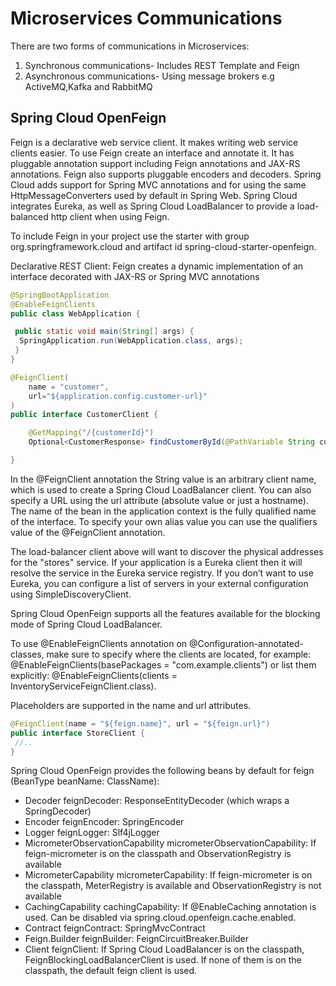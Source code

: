 # Microservices Communications

There are two forms of communications in Microservices:

1. Synchronous communications- Includes REST Template and Feign
2. Asynchronous communications- Using message brokers e.g ActiveMQ,Kafka and RabbitMQ

## Spring Cloud OpenFeign

Feign is a declarative web service client. It makes writing web service clients easier. To use Feign create an interface and annotate it. It has pluggable annotation support including Feign annotations and JAX-RS annotations. Feign also supports pluggable encoders and decoders. Spring Cloud adds support for Spring MVC annotations and for using the same HttpMessageConverters used by default in Spring Web. Spring Cloud integrates Eureka, as well as Spring Cloud LoadBalancer to provide a load-balanced http client when using Feign.

To include Feign in your project use the starter with group org.springframework.cloud and artifact id spring-cloud-starter-openfeign.

Declarative REST Client: Feign creates a dynamic implementation of an interface decorated with JAX-RS or Spring MVC annotations

```java
@SpringBootApplication
@EnableFeignClients
public class WebApplication {

 public static void main(String[] args) {
  SpringApplication.run(WebApplication.class, args);
 }
}
```

```java
@FeignClient(
    name = "customer",
    url="${application.config.customer-url}"
)
public interface CustomerClient {

    @GetMapping("/{customerId}")
    Optional<CustomerResponse> findCustomerById(@PathVariable String customerId);

}
```

In the @FeignClient annotation the String value is an arbitrary client name, which is used to create a Spring Cloud LoadBalancer client. You can also specify a URL using the url attribute (absolute value or just a hostname). The name of the bean in the application context is the fully qualified name of the interface. To specify your own alias value you can use the qualifiers value of the @FeignClient annotation.

The load-balancer client above will want to discover the physical addresses for the "stores" service. If your application is a Eureka client then it will resolve the service in the Eureka service registry. If you don’t want to use Eureka, you can configure a list of servers in your external configuration using SimpleDiscoveryClient.

Spring Cloud OpenFeign supports all the features available for the blocking mode of Spring Cloud LoadBalancer.

To use @EnableFeignClients annotation on @Configuration-annotated-classes, make sure to specify where the clients are located, for example: @EnableFeignClients(basePackages = "com.example.clients") or list them explicitly: @EnableFeignClients(clients = InventoryServiceFeignClient.class).

Placeholders are supported in the name and url attributes.

```java
@FeignClient(name = "${feign.name}", url = "${feign.url}")
public interface StoreClient {
 //..
}
```

Spring Cloud OpenFeign provides the following beans by default for feign (BeanType beanName: ClassName):

- Decoder feignDecoder: ResponseEntityDecoder (which wraps a SpringDecoder)
- Encoder feignEncoder: SpringEncoder
- Logger feignLogger: Slf4jLogger
- MicrometerObservationCapability micrometerObservationCapability: If feign-micrometer is on the classpath and ObservationRegistry is available
- MicrometerCapability micrometerCapability: If feign-micrometer is on the classpath, MeterRegistry is available and ObservationRegistry is not available
- CachingCapability cachingCapability: If @EnableCaching annotation is used. Can be disabled via spring.cloud.openfeign.cache.enabled.
- Contract feignContract: SpringMvcContract
- Feign.Builder feignBuilder: FeignCircuitBreaker.Builder
- Client feignClient: If Spring Cloud LoadBalancer is on the classpath, FeignBlockingLoadBalancerClient is used. If none of them is on the classpath, the default feign client is used.
